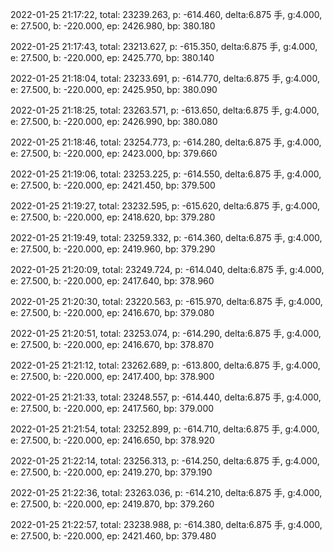 2022-01-25 21:17:22, total: 23239.263, p: -614.460, delta:6.875 手, g:4.000, e: 27.500, b: -220.000, ep: 2426.980, bp: 380.180

2022-01-25 21:17:43, total: 23213.627, p: -615.350, delta:6.875 手, g:4.000, e: 27.500, b: -220.000, ep: 2425.770, bp: 380.140

2022-01-25 21:18:04, total: 23233.691, p: -614.770, delta:6.875 手, g:4.000, e: 27.500, b: -220.000, ep: 2425.950, bp: 380.090

2022-01-25 21:18:25, total: 23263.571, p: -613.650, delta:6.875 手, g:4.000, e: 27.500, b: -220.000, ep: 2426.990, bp: 380.080

2022-01-25 21:18:46, total: 23254.773, p: -614.280, delta:6.875 手, g:4.000, e: 27.500, b: -220.000, ep: 2423.000, bp: 379.660

2022-01-25 21:19:06, total: 23253.225, p: -614.550, delta:6.875 手, g:4.000, e: 27.500, b: -220.000, ep: 2421.450, bp: 379.500

2022-01-25 21:19:27, total: 23232.595, p: -615.620, delta:6.875 手, g:4.000, e: 27.500, b: -220.000, ep: 2418.620, bp: 379.280

2022-01-25 21:19:49, total: 23259.332, p: -614.360, delta:6.875 手, g:4.000, e: 27.500, b: -220.000, ep: 2419.960, bp: 379.290

2022-01-25 21:20:09, total: 23249.724, p: -614.040, delta:6.875 手, g:4.000, e: 27.500, b: -220.000, ep: 2417.640, bp: 378.960

2022-01-25 21:20:30, total: 23220.563, p: -615.970, delta:6.875 手, g:4.000, e: 27.500, b: -220.000, ep: 2416.670, bp: 379.080

2022-01-25 21:20:51, total: 23253.074, p: -614.290, delta:6.875 手, g:4.000, e: 27.500, b: -220.000, ep: 2416.670, bp: 378.870

2022-01-25 21:21:12, total: 23262.689, p: -613.800, delta:6.875 手, g:4.000, e: 27.500, b: -220.000, ep: 2417.400, bp: 378.900

2022-01-25 21:21:33, total: 23248.557, p: -614.440, delta:6.875 手, g:4.000, e: 27.500, b: -220.000, ep: 2417.560, bp: 379.000

2022-01-25 21:21:54, total: 23252.899, p: -614.710, delta:6.875 手, g:4.000, e: 27.500, b: -220.000, ep: 2416.650, bp: 378.920

2022-01-25 21:22:14, total: 23256.313, p: -614.250, delta:6.875 手, g:4.000, e: 27.500, b: -220.000, ep: 2419.270, bp: 379.190

2022-01-25 21:22:36, total: 23263.036, p: -614.210, delta:6.875 手, g:4.000, e: 27.500, b: -220.000, ep: 2419.870, bp: 379.260

2022-01-25 21:22:57, total: 23238.988, p: -614.380, delta:6.875 手, g:4.000, e: 27.500, b: -220.000, ep: 2421.460, bp: 379.480